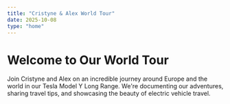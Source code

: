```yaml
---
title: "Cristyne & Alex World Tour"
date: 2025-10-08
type: "home"
---
```


# Welcome to Our World Tour

Join Cristyne and Alex on an incredible journey around Europe and the world in our Tesla Model Y Long Range. We're documenting our adventures, sharing travel tips, and showcasing the beauty of electric vehicle travel.
